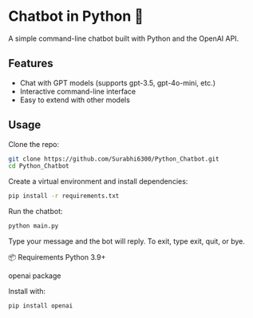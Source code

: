 # Chatbot in Python 🤖

A simple command-line chatbot built with Python and the OpenAI API.

## Features
- Chat with GPT models (supports gpt-3.5, gpt-4o-mini, etc.)
- Interactive command-line interface
- Easy to extend with other models

## Usage
Clone the repo:
   ```bash
   git clone https://github.com/Surabhi6300/Python_Chatbot.git
   cd Python_Chatbot
   ```
Create a virtual environment and install dependencies:

```bash
pip install -r requirements.txt
```
Run the chatbot:

```bash
python main.py
```
Type your message and the bot will reply. To exit, type exit, quit, or bye.

📦 Requirements
Python 3.9+

openai package

Install with:

```bash
pip install openai
